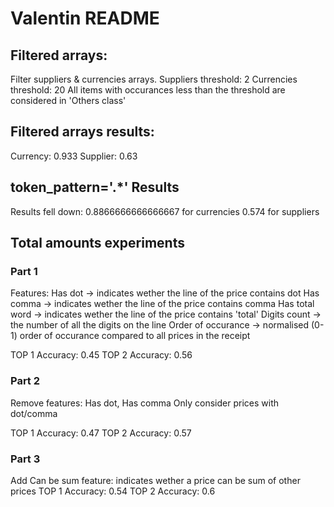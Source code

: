 # Valentin README

## Filtered arrays:
Filter suppliers & currencies arrays.
Suppliers threshold: 2
Currencies threshold: 20
All items with occurances less than the threshold are considered in 'Others class'

## Filtered arrays results:
Currency: 0.933 
Supplier: 0.63

## token_pattern='.*' Results
Results fell down: 
0.8866666666666667 for currencies
0.574 for suppliers

## Total amounts experiments

### Part 1
Features:
Has dot -> indicates wether the line of the price contains dot
Has comma -> indicates wether the line of the price contains comma
Has total word -> indicates wether the line of the price contains 'total'
Digits count -> the number of all the digits on the line
Order of occurance -> normalised (0-1) order of occurance compared to all prices in the receipt

TOP 1 Accuracy: 0.45
TOP 2 Accuracy: 0.56

### Part 2
Remove features: Has dot, Has comma
Only consider prices with dot/comma

TOP 1 Accuracy: 0.47
TOP 2 Accuracy: 0.57

### Part 3
Add Can be sum feature: indicates wether a price can be sum of other prices
TOP 1 Accuracy: 0.54
TOP 2 Accuracy: 0.6
